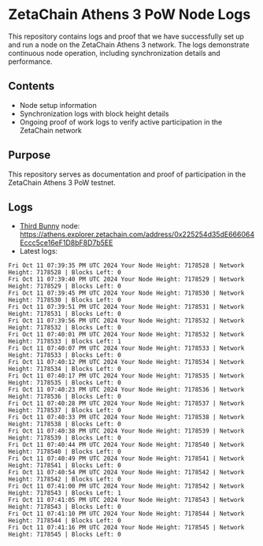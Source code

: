 # ZetaChain Athens 3 PoW Node Logs
This repository contains logs and proof that we have successfully set up and run a node on the ZetaChain Athens 3 network. The logs demonstrate continuous node operation, including synchronization details and performance.

## Contents
- Node setup information
- Synchronization logs with block height details
- Ongoing proof of work logs to verify active participation in the ZetaChain network

## Purpose
This repository serves as documentation and proof of participation in the ZetaChain Athens 3 PoW testnet.

## Logs

- [Third Bunny](https://thirdbunny.xyz/) node: https://athens.explorer.zetachain.com/address/0x225254d35dE666064Eccc5ce16eF1D8bF8D7b5EE
- Latest logs:
```
Fri Oct 11 07:39:35 PM UTC 2024 Your Node Height: 7178528 | Network Height: 7178528 | Blocks Left: 0
Fri Oct 11 07:39:40 PM UTC 2024 Your Node Height: 7178529 | Network Height: 7178529 | Blocks Left: 0
Fri Oct 11 07:39:45 PM UTC 2024 Your Node Height: 7178530 | Network Height: 7178530 | Blocks Left: 0
Fri Oct 11 07:39:51 PM UTC 2024 Your Node Height: 7178531 | Network Height: 7178531 | Blocks Left: 0
Fri Oct 11 07:39:56 PM UTC 2024 Your Node Height: 7178532 | Network Height: 7178532 | Blocks Left: 0
Fri Oct 11 07:40:01 PM UTC 2024 Your Node Height: 7178532 | Network Height: 7178533 | Blocks Left: 1
Fri Oct 11 07:40:07 PM UTC 2024 Your Node Height: 7178533 | Network Height: 7178533 | Blocks Left: 0
Fri Oct 11 07:40:12 PM UTC 2024 Your Node Height: 7178534 | Network Height: 7178534 | Blocks Left: 0
Fri Oct 11 07:40:17 PM UTC 2024 Your Node Height: 7178535 | Network Height: 7178535 | Blocks Left: 0
Fri Oct 11 07:40:23 PM UTC 2024 Your Node Height: 7178536 | Network Height: 7178536 | Blocks Left: 0
Fri Oct 11 07:40:28 PM UTC 2024 Your Node Height: 7178537 | Network Height: 7178537 | Blocks Left: 0
Fri Oct 11 07:40:33 PM UTC 2024 Your Node Height: 7178538 | Network Height: 7178538 | Blocks Left: 0
Fri Oct 11 07:40:38 PM UTC 2024 Your Node Height: 7178539 | Network Height: 7178539 | Blocks Left: 0
Fri Oct 11 07:40:44 PM UTC 2024 Your Node Height: 7178540 | Network Height: 7178540 | Blocks Left: 0
Fri Oct 11 07:40:49 PM UTC 2024 Your Node Height: 7178541 | Network Height: 7178541 | Blocks Left: 0
Fri Oct 11 07:40:54 PM UTC 2024 Your Node Height: 7178542 | Network Height: 7178542 | Blocks Left: 0
Fri Oct 11 07:41:00 PM UTC 2024 Your Node Height: 7178542 | Network Height: 7178543 | Blocks Left: 1
Fri Oct 11 07:41:05 PM UTC 2024 Your Node Height: 7178543 | Network Height: 7178543 | Blocks Left: 0
Fri Oct 11 07:41:10 PM UTC 2024 Your Node Height: 7178544 | Network Height: 7178544 | Blocks Left: 0
Fri Oct 11 07:41:16 PM UTC 2024 Your Node Height: 7178545 | Network Height: 7178545 | Blocks Left: 0
```
